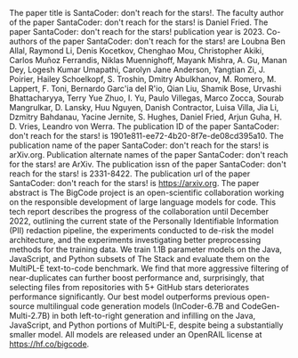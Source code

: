 The paper title is SantaCoder: don't reach for the stars!.
The faculty author of the paper SantaCoder: don't reach for the stars! is Daniel Fried.
The paper SantaCoder: don't reach for the stars! publication year is 2023.
Co-authors of the paper SantaCoder: don't reach for the stars! are Loubna Ben Allal, Raymond Li, Denis Kocetkov, Chenghao Mou, Christopher Akiki, Carlos Muñoz Ferrandis, Niklas Muennighoff, Mayank Mishra, A. Gu, Manan Dey, Logesh Kumar Umapathi, Carolyn Jane Anderson, Yangtian Zi, J. Poirier, Hailey Schoelkopf, S. Troshin, Dmitry Abulkhanov, M. Romero, M. Lappert, F. Toni, Bernardo Garc'ia del R'io, Qian Liu, Shamik Bose, Urvashi Bhattacharyya, Terry Yue Zhuo, I. Yu, Paulo Villegas, Marco Zocca, Sourab Mangrulkar, D. Lansky, Huu Nguyen, Danish Contractor, Luisa Villa, Jia Li, Dzmitry Bahdanau, Yacine Jernite, S. Hughes, Daniel Fried, Arjun Guha, H. D. Vries, Leandro von Werra.
The publication ID of the paper SantaCoder: don't reach for the stars! is 1901e811-ee72-4b20-8f7e-de08cd395a10.
The publication name of the paper SantaCoder: don't reach for the stars! is arXiv.org.
Publication alternate names of the paper SantaCoder: don't reach for the stars! are ArXiv.
The publication issn of the paper SantaCoder: don't reach for the stars! is 2331-8422.
The publication url of the paper SantaCoder: don't reach for the stars! is https://arxiv.org.
The paper abstract is The BigCode project is an open-scientific collaboration working on the responsible development of large language models for code. This tech report describes the progress of the collaboration until December 2022, outlining the current state of the Personally Identifiable Information (PII) redaction pipeline, the experiments conducted to de-risk the model architecture, and the experiments investigating better preprocessing methods for the training data. We train 1.1B parameter models on the Java, JavaScript, and Python subsets of The Stack and evaluate them on the MultiPL-E text-to-code benchmark. We find that more aggressive filtering of near-duplicates can further boost performance and, surprisingly, that selecting files from repositories with 5+ GitHub stars deteriorates performance significantly. Our best model outperforms previous open-source multilingual code generation models (InCoder-6.7B and CodeGen-Multi-2.7B) in both left-to-right generation and infilling on the Java, JavaScript, and Python portions of MultiPL-E, despite being a substantially smaller model. All models are released under an OpenRAIL license at https://hf.co/bigcode.
